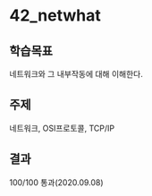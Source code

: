 # 42_netwhat 

## 학습목표
네트워크와 그 내부작동에 대해 이해한다.

## 주제
네트워크, OSI프로토콜, TCP/IP

## 결과
100/100 통과(2020.09.08)
